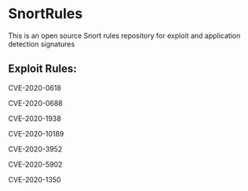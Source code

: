 # SnortRules

This is an open source Snort rules repository for exploit and application detection signatures

## Exploit Rules:

CVE-2020-0618

CVE-2020-0688

CVE-2020-1938

CVE-2020-10189

CVE-2020-3952

CVE-2020-5902

CVE-2020-1350
